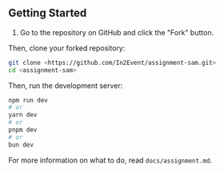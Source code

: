 ## Getting Started

1. Go to the repository on GitHub and click the "Fork" button.

Then, clone your forked repository:

```bash
git clone <https://github.com/In2Event/assignment-sam.git>
cd <assignment-sam>
```

Then, run the development server:

```bash
npm run dev
# or
yarn dev
# or
pnpm dev
# or
bun dev
```

For more information on what to do, read `docs/assignment.md`.
